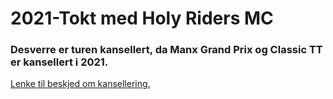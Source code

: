 # 2021-Tokt med Holy Riders MC

### Desverre er turen kansellert, da Manx Grand Prix og Classic TT er kansellert i 2021.

[Lenke til beskjed om kansellering.](https://manxgrandprix.org/manx-grand-prix-2021-cancelled/)
